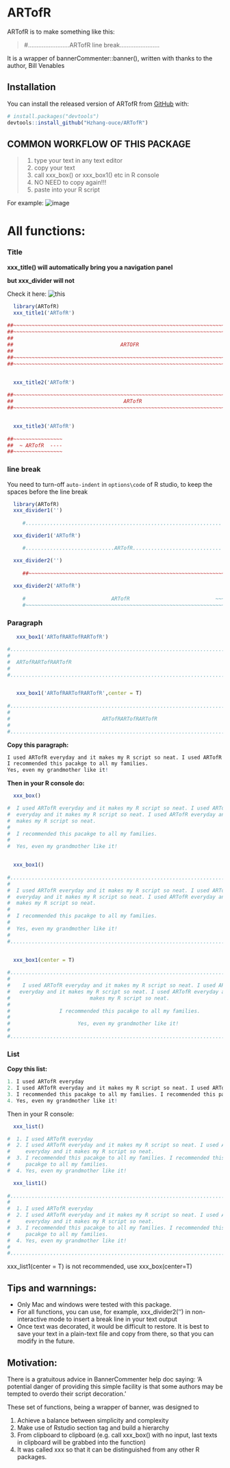 
<!-- README.md is generated from README.Rmd. Please edit that file -->

# ARTofR

<!-- badges: start -->
<!-- badges: end -->

ARTofR is to make something like this:

> \#……………………ARTofR line break…………………..

It is a wrapper of bannerCommenter::banner(), written with thanks to the
author, Bill Venables

## Installation

You can install the released version of ARTofR from
[GitHub](https://github.com/) with:

``` r
# install.packages("devtools")
devtools::install_github("Hzhang-ouce/ARTofR")
```

## COMMON WORKFLOW OF THIS PACKAGE

> 1.  type your text in any text editor
> 2.  copy your text
> 3.  call xxx\_box() or xxx\_box1() etc in R console
> 4.  NO NEED to copy again!!!
> 5.  paste into your R script

For example:
![image](https://raw.githubusercontent.com/Hzhang-ouce/ARTofR/master/Screenshot138092.png)

# All functions:

### Title

**xxx\_title() will automatically bring you a navigation panel**

**but xxx\_divider will not**

Check it here:
![this](https://raw.githubusercontent.com/Hzhang-ouce/ARTofR/master/Screenshot13809.png)

``` r
  library(ARTofR)
  xxx_title1('ARTofR')
  
##~~~~~~~~~~~~~~~~~~~~~~~~~~~~~~~~~~~~~~~~~~~~~~~~~~~~~~~~~~~~~~~~~~~~~~~~~~~~~~
##~~~~~~~~~~~~~~~~~~~~~~~~~~~~~~~~~~~~~~~~~~~~~~~~~~~~~~~~~~~~~~~~~~~~~~~~~~~~~~
##                                                                            ~~
##                                   ARTOFR                                 ----
##                                                                            ~~
##~~~~~~~~~~~~~~~~~~~~~~~~~~~~~~~~~~~~~~~~~~~~~~~~~~~~~~~~~~~~~~~~~~~~~~~~~~~~~~
##~~~~~~~~~~~~~~~~~~~~~~~~~~~~~~~~~~~~~~~~~~~~~~~~~~~~~~~~~~~~~~~~~~~~~~~~~~~~~~


  xxx_title2('ARTofR')
  
##~~~~~~~~~~~~~~~~~~~~~~~~~~~~~~~~~~~~~~~~~~~~~~~~~~~~~~~~~~~~~~~~~~~~~~~~~~~~~~
##                                    ARTofR                                ----
##~~~~~~~~~~~~~~~~~~~~~~~~~~~~~~~~~~~~~~~~~~~~~~~~~~~~~~~~~~~~~~~~~~~~~~~~~~~~~~


  xxx_title3('ARTofR')
  
##~~~~~~~~~~~~~~~~
##  ~ ARTofR  ----
##~~~~~~~~~~~~~~~~
```

### line break

You need to turn-off `auto-indent` in `options\code` of R studio, to
keep the spaces before the line break

``` r
  library(ARTofR)
  xxx_divider1('')
  
     #................................................................

  xxx_divider1('ARTofR')

     #.............................ARTofR.............................

  xxx_divider2('')     
     
     ##~~~~~~~~~~~~~~~~~~~~~~~~~~~~~~~~~~~~~~~~~~~~~~~~~~~~~~~~~~~~~~~~
     
  xxx_divider2('ARTofR')
     
     #                            ARTofR                            ~~~
     #~~~~~~~~~~~~~~~~~~~~~~~~~~~~~~~~~~~~~~~~~~~~~~~~~~~~~~~~~~~~~~~~~
```

### Paragraph

``` r
   xxx_box1('ARTofRARTofRARTofR')

#...............................................................................
#                                                                              .
#  ARTofRARTofRARTofR                                                          .
#                                                                              .
#...............................................................................


   xxx_box1('ARTofRARTofRARTofR',center = T)
   
#...............................................................................
#                                                                              .
#                              ARTofRARTofRARTofR                              .
#                                                                              .
#...............................................................................
```

**Copy this paragraph:**

``` r
I used ARTofR everyday and it makes my R script so neat. I used ARTofR everyday and it makes my R script so neat. I used ARTofR everyday and it makes my R script so neat.
I recommended this pacakge to all my families.
Yes, even my grandmother like it!
```

**Then in your R console do:**

``` r
  xxx_box()

#  I used ARTofR everyday and it makes my R script so neat. I used ARTofR       
#  everyday and it makes my R script so neat. I used ARTofR everyday and it     
#  makes my R script so neat.                                                   
#                                                                               
#  I recommended this pacakge to all my families.                               
#                                                                               
#  Yes, even my grandmother like it!                                        


  xxx_box1()
  
#...............................................................................
#                                                                              .
#  I used ARTofR everyday and it makes my R script so neat. I used ARTofR      .
#  everyday and it makes my R script so neat. I used ARTofR everyday and it    .
#  makes my R script so neat.                                                  .
#                                                                              .
#  I recommended this pacakge to all my families.                              .
#                                                                              .
#  Yes, even my grandmother like it!                                           .
#                                                                              .
#...............................................................................


  xxx_box1(center = T)
  
#...............................................................................
#                                                                              .
#    I used ARTofR everyday and it makes my R script so neat. I used ARTofR    .
#   everyday and it makes my R script so neat. I used ARTofR everyday and it   .
#                          makes my R script so neat.                          .
#                                                                              .
#                I recommended this pacakge to all my families.                .
#                                                                              .
#                      Yes, even my grandmother like it!                       .
#                                                                              .
#...............................................................................
```

### List

**Copy this list:**

``` r
1. I used ARTofR everyday
2. I used ARTofR everyday and it makes my R script so neat. I used ARTofR everyday and it makes my R script so neat.
3. I recommended this pacakge to all my families. I recommended this pacakge to all my families.
4. Yes, even my grandmother like it!
```

Then in your R console:

``` r
  xxx_list()

#  1. I used ARTofR everyday                                                
#  2. I used ARTofR everyday and it makes my R script so neat. I used ARTofR
#     everyday and it makes my R script so neat.                            
#  3. I recommended this pacakge to all my families. I recommended this     
#     pacakge to all my families.                                           
#  4. Yes, even my grandmother like it!                                     

  xxx_list1()
  
#...............................................................................
#                                                                              .
#  1. I used ARTofR everyday                                                   .
#  2. I used ARTofR everyday and it makes my R script so neat. I used ARTofR   .
#     everyday and it makes my R script so neat.                               .
#  3. I recommended this pacakge to all my families. I recommended this        .
#     pacakge to all my families.                                              .
#  4. Yes, even my grandmother like it!                                        .
#                                                                              .
#...............................................................................
```

xxx\_list1(center = T) is not recommended, use xxx\_box(center=T)

## Tips and warnnings:

-   Only Mac and windows were tested with this package.
-   For all functions, you can use, for example, xxx\_divider2(’’) in
    non-interactive mode to insert a break line in your text output
-   Once text was decorated, it would be difficult to restore. It is
    best to save your text in a plain-text file and copy from there, so
    that you can modify in the future.

## Motivation:

There is a gratuitous advice in BannerCommenter help doc saying: ‘A
potential danger of providing this simple facility is that some authors
may be tempted to overdo their script decoration.’

These set of functions, being a wrapper of banner, was designed to

1.  Achieve a balance between simplicity and complexity
2.  Make use of Rstudio section tag and build a hierarchy
3.  From clipboard to clipboard (e.g. call xxx\_box() with no input,
    last texts in clipboard will be grabbed into the function)
4.  It was called xxx so that it can be distinguished from any other R
    packages.
